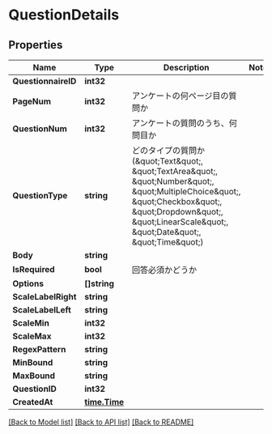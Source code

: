 # QuestionDetails

## Properties

Name | Type | Description | Notes
------------ | ------------- | ------------- | -------------
**QuestionnaireID** | **int32** |  | 
**PageNum** | **int32** | アンケートの何ページ目の質問か  | 
**QuestionNum** | **int32** | アンケートの質問のうち、何問目か  | 
**QuestionType** | **string** | どのタイプの質問か (\&quot;Text\&quot;, \&quot;TextArea\&quot;, \&quot;Number\&quot;, \&quot;MultipleChoice\&quot;, \&quot;Checkbox\&quot;, \&quot;Dropdown\&quot;, \&quot;LinearScale\&quot;, \&quot;Date\&quot;, \&quot;Time\&quot;)  | 
**Body** | **string** |  | 
**IsRequired** | **bool** | 回答必須かどうか  | 
**Options** | **[]string** |  | 
**ScaleLabelRight** | **string** |  | 
**ScaleLabelLeft** | **string** |  | 
**ScaleMin** | **int32** |  | 
**ScaleMax** | **int32** |  | 
**RegexPattern** | **string** |  | 
**MinBound** | **string** |  | 
**MaxBound** | **string** |  | 
**QuestionID** | **int32** |  | 
**CreatedAt** | [**time.Time**](time.Time.md) |  | 

[[Back to Model list]](../README.md#documentation-for-models) [[Back to API list]](../README.md#documentation-for-api-endpoints) [[Back to README]](../README.md)


